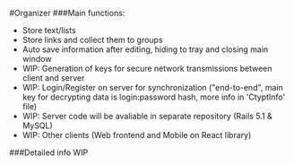 #Organizer
###Main functions:
- Store text/lists
- Store links and collect them to groups
- Auto save information after editing, hiding to tray and closing main window
- WIP: Generation of keys for secure network transmissions between client and server
- WIP: Login/Register on server for synchronization ("end-to-end", main key for decrypting data is login:password hash, more info in 'CtyptInfo' file)
- WIP: Server code will be avaliable in separate repository (Rails 5.1 & MySQL)
- WIP: Other clients (Web frontend and Mobile on React library)

###Detailed info
WIP
